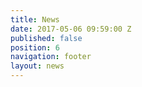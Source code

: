 ```yaml
---
title: News
date: 2017-05-06 09:59:00 Z
published: false
position: 6
navigation: footer
layout: news
---
```


